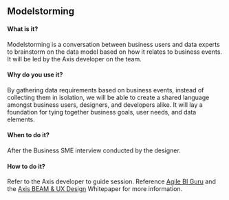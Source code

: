 ## Modelstorming

#### What is it?
Modelstorming is a conversation between business users and data experts to brainstorm on the data model based on how it relates to business events. It will be led by the Axis developer on the team.

#### Why do you use it?
By gathering data requirements based on business events, instead of collecting them in isolation, we will be able to create a shared language amongst business users, designers, and developers alike. It will lay a foundation for tying together business goals, user needs, and data elements.

#### When to do it?
After the Business SME interview conducted by the designer.

#### How to do it?

Refer to the Axis developer to guide session. Reference [Agile BI Guru](https://agilebi.guru/gathering-data-requirements/) and the [Axis BEAM & UX Design](https://github.com/axisgroup/design-process/blob/master/Resources/BEAM-and-UX-design.pdf) Whitepaper for more information.


